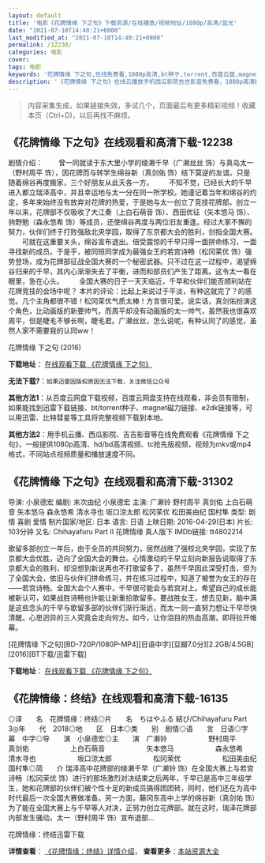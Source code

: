 ```yaml
---
layout: default
title: '电影《花牌情缘 下之句》下载资源/在线播放/视频地址/1080p/高清/蓝光'
date: "2021-07-10T14:40:21+0800"
last_modified_at: "2021-07-10T14:40:21+0800"
permalink: /12238/
categories: 电影
cover:
tags: 电影
keywords: '花牌情缘 下之句,在线免费看,1080p高清,bt种子,torrent,百度云盘,magnet,磁力链,迅雷下载资源'
description: '《花牌情缘 下之句》在线云播放手机西瓜影院吉吉影音免费看，1080p高清bd/hd未删减完整版和tc抢先枪版，mkv/mp4格式，附带bt/torrent种子、magnet/磁力链、百度云盘、网盘资源迅雷下载链接'
---
```


>内容采集生成，如果链接失效，多试几个，页面最后有更多精彩视频！收藏本页（Ctrl+D)，以后再找不麻烦。


## 《花牌情缘 下之句》在线观看和高清下载-12238

剧情介绍： 　　曾一同就读于东大里小学的绫濑千早（广濑丝丝 饰）与真岛太一（野村周平 饰），因花牌而与转学生绵谷新（真剑佑 饰）结下莫逆的友谊。只是随着绵谷再度搬家，三个好朋友从此天各一方。 　　不知不觉，已经长大的千早进入都立瑞泽高中，并且幸运地与太一分在同一所学校。她谨记着当年和绵谷的约定，多年来始终没有放弃对花牌的热爱，于是她与太一创立了竞技花牌部。创立一年以来，花牌部不仅吸收了大江奏（上白石萌音 饰）、西田优征（矢本悠马 饰）、驹野勉（森永悠希 饰）等成员，还使绵谷再度与两位旧友重逢。经过大家不懈的努力，伙伴们终于打败强敌北央学园，取得了东京都大会的胜利，剑指全国大赛。 　　可就在这重要关头，绵谷宣布退出。倍受震惊的千早只得一面拼命练习，一面寻找新的成员。于是乎，被同班同学成为最强女王的若宫诗畅（松冈茉优 饰）强势登场，成为花牌部征战全国大赛的一个秘密武器。只不过在这一过程中，渴望绵谷归来的千早，其内心渐渐失去了平衡，进而和部员们产生了距离。这令太一看在眼里，急在心头。 　　全国大赛的日子一天天临近，千早和伙伴们能否顺利站在花牌竞技的会场中呢？ 本片的评论：比起上来说过于平淡，有种这就完了？的感觉。几个主角都很不错！松冈茉优气质太棒！方言很可爱。说实话，真剑佑扮演这个角色，比动画版的新要帅气，而周平却没有动画版的太一帅气，虽然我也很喜欢周平，但是睫毛不够长啊，睫毛君。广濑丝丝，怎么说呢，有种认同了的感觉，虽然人家不需要我的认同ww！


花牌情缘 下之句 (2016)

**下载地址**： [在线观看下载 《花牌情缘 下之句》](https://www.btbtdy.me/btdy/dy7122.html) 


**无法下载?**：`如果迅雷因版权原因无法下载，关注微信公众号 `

**其他方法1**：从百度云网盘下载视频，百度云网盘支持在线观看，非会员有限制，如果能找到迅雷下载链接、bt/torrent种子、magnet磁力链接、e2dk链接等，可以用迅雷、比特彗星等工具将完整视频下载到本地。

**其他方法2**：用手机云播、西瓜影院、吉吉影音等在线免费观看《花牌情缘 下之句》，一般提供1080p高清、hd/bd高清视频、tc抢先版视频，视频为mkv或mp4格式，不同站点视频质量和播放速度不同。


## 《花牌情缘 下之句》在线观看和高清下载-31302

导演: 小泉德宏 编剧: 末次由纪 小泉德宏 主演: 广濑铃 野村周平 真剑佑 上白石萌音 矢本悠马 森永悠希 清水寻也 坂口涼太郎 松冈茉优 松田美由纪 国村隼 类型: 剧情 喜剧 爱情 制片国家/地区: 日本 语言: 日语 上映日期: 2016-04-29(日本) 片长: 103分钟 又名: Chihayafuru Part II 花牌情缘 真人版下 IMDb链接: tt4802214

歌留多部创立一年后，由于全员的共同努力，居然战胜了强校北央学园，实现了东京都大会优胜，迈向了全国大会的舞台。心情激动的千早立刻向新报告说取得了东京都大会的胜利，却没想到新说再也不打歌留多了，虽然千早因此深受打击，但为了全国大会，依旧与伙伴们拼命练习，并在练习过程中，知道了被誉为女王的存在——若宫诗畅。全国大会个人赛中，千早很可能会与若宫对上。希望自己的成长能被新认可，如果战胜诗畅也许能让新重拾歌留多。要战胜女王，想去见新，脑中满是这些念头的千早与歌留多部的伙伴们渐行渐远，而太一则一直努力想让千早尽快清醒。心思迥异的三人究竟会走向何方。如今，让你泪目的热血高潮，即将拉开帷幕。


[花牌情缘 下之句][BD-720P/1080P-MP4][日语中字][豆瓣7.0分][2.2GB/4.5GB][2016][BT下载/迅雷下载]

**下载地址**： [在线观看下载 《花牌情缘 下之句》](https://www.btdx8.com/torrent/chihayafuru_part_2_2016.html) 


## 《花牌情缘：终结》在线观看和高清下载-16135

◎译　　名　花牌情缘：终结◎片　　名　ちはやふる 結び/Chihayafuru Part 3◎年　　代　2018◎地　　区　日本◎类　　别　剧情◎语　　言　日语◎字　　幕　中字◎导　　演　小泉德宏◎主　　演　广濑铃　　　　　　野村周平　　　　　　真剑佑　　　　　　上白石萌音　　　　　　矢本悠马　　　　　　森永悠希　　　　　　清水寻也　　　　　　坂口涼太郎　　　　　　松冈茉优　　　　　　松田美由纪　　　　　　国村隼◎简　　介 瑞泽高中花牌部的绫濑千早（广濑铃 饰）在全国大赛上与若宫诗畅（松冈茉优 饰）进行的那场激烈对决结束之后两年，千早已是高中三年级学生，她和花牌部的伙伴们被个性十足的新成员搞得团团转，同时，他们还在为高中时代最后一次全国大赛做准备。另一方面，藤冈东高中上学的绵谷新（真剑佑 饰）为了能在全国大赛上与千早等人对决，正努力创立花牌部。就在这时，瑞泽花牌部内部发生骚动，太一（野村周平 饰）宣布退部…


花牌情缘：终结迅雷下载

**详情查看**： [《花牌情缘：终结》详情介绍](/movie/16135/)， **查看更多**：[本站资源大全](/movie/t/all/)

